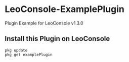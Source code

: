 # LeoConsole-ExamplePlugin
 Plugin Example for LeoConsole v1.3.0

## Install this Plugin on LeoConsole
 ```
 pkg update
 pkg get examplePlugin
 ```
